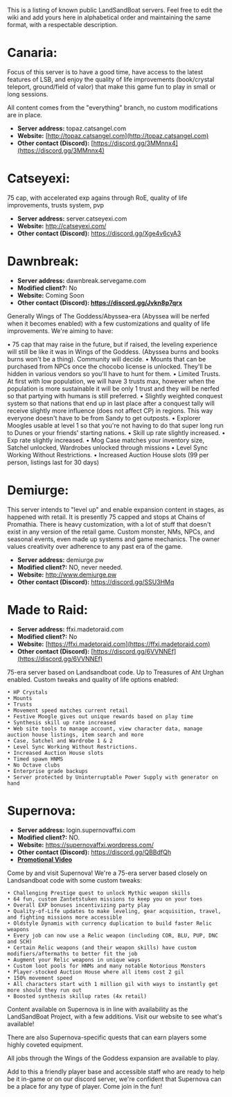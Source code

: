 This is a listing of known public LandSandBoat servers. Feel free to edit the wiki and add yours here in alphabetical order and maintaining the same format, with a respectable description.

# Canaria:

Focus of this server is to have a good time, have access to the latest features of LSB, and enjoy the quality of life improvements (book/crystal teleport, ground/field of valor) that make this game fun to play in small or long sessions.

All content comes from the "everything" branch, no custom modifications are in place.

* **Server address:** topaz.catsangel.com
* **Website:** [http://topaz.catsangel.com](http://topaz.catsangel.com)
* **Other contact (Discord):** [https://discord.gg/3MMnnx4](https://discord.gg/3MMnnx4)

# Catseyexi:

75 cap, with accelerated exp agains through RoE, quality of life improvements, trusts system, pvp 

* **Server address:** server.catseyexi.com
* **Website:** http://catseyexi.com/
* **Other contact (Discord):** https://discord.gg/Xge4v6cyA3

# Dawnbreak:
* **Server address:** dawnbreak.servegame.com
* **Modified client?:** No
* **Website:** Coming Soon
* **Other contact (Discord): https://discord.gg/Jvkn8p7qrx**

Generally Wings of The Goddess/Abyssea-era (Abyssea will be nerfed when it becomes enabled) with a few customizations and quality of life improvements. We're aiming to have:

• 75 cap that may raise in the future, but if raised, the leveling experience will still be like it was in Wings of the Goddess. (Abyssea burns and books burns won't be a thing). Community will decide.
• Mounts that can be purchased from NPCs once the chocobo license is unlocked. They'll be hidden in various vendors so you'll have to hunt for them.
• Limited Trusts. At first with low population, we will have 3 trusts max, however when the population is more sustainable it will be only 1 trust and they will be nerfed so that partying with humans is still preferred.
• Slightly weighted conquest system so that nations that end up in last place after a conquest tally will receive slightly more influence (does not affect CP) in regions. This way everyone doesn't have to be from Sandy to get outposts.
• Explorer Moogles usable at level 1 so that you're not having to do that super long run to Dunes or your friends' starting nations.
• Skill up rate slightly increased.
• Exp rate slightly increased.
• Mog Case matches your inventory size, Satchel unlocked, Wardrobes unlocked through missions
• Level Sync Working Without Restrictions.
• Increased Auction House slots (99 per person, listings last for 30 days)

# Demiurge:

This server intends to "level up" and enable expansion content in stages, as happened with retail. It is presently 75 capped and stops at Chains of Promathia. There is heavy customization, with a lot of stuff that doesn't exist in any version of the retail game. Custom monster, NMs, NPCs, and seasonal events, even made up systems and game mechanics. The owner values creativity over adherence to any past era of the game.

* **Server address:** demiurge.pw
* **Modified client?:** NO, never needed.
* **Website:** http://www.demiurge.pw
* **Other contact (Discord):** https://discord.gg/SSU3HMq

# Made to Raid:

* **Server address:** ffxi.madetoraid.com
* **Modified client?:** No
* **Website:** [https://ffxi.madetoraid.com](https://ffxi.madetoraid.com)
* **Other contact (Discord):** [https://discord.gg/6VVNNEf](https://discord.gg/6VVNNEf)

75-era server based on Landsandboat code. Up to Treasures of Aht Urghan enabled. Custom tweaks and quality of life options enabled:

    • HP Crystals
    • Mounts
    • Trusts
    • Movement speed matches current retail
    • Festive Moogle gives out unique rewards based on play time
    • Synthesis skill up rate increased
    • Web site tools to manage account, view character data, manage auction house listings, item search and more
    • Case, Satchel and Wardrobe 1 & 2
    • Level Sync Working Without Restrictions.
    • Increased Auction House slots
    • Timed spawn HNMS
    • No Octave clubs
    • Enterprise grade backups
    • Server protected by Uninterruptable Power Supply with generator on hand

# Supernova:

* **Server address:** login.supernovaffxi.com
* **Modified client?:** NO.
* **Website:** https://supernovaffxi.wordpress.com/
* **Other contact (Discord):** https://discord.gg/QBBdfQh
* [**Promotional Video**](https://youtu.be/lnUAg0Vylns) 

Come by and visit Supernova! We're a 75-era server based closely on Landsandboat code with some custom tweaks:

    • Challenging Prestige quest to unlock Mythic weapon skills
    • 64 fun, custom Zantetstuken missions to keep you on your toes
    • Overall EXP bonuses incentivizing party play
    • Quality-of-Life updates to make leveling, gear acquisition, travel, and fighting missions more accessible
    • Oldstyle Dynamis with currency duplication to build faster Relic weapons
    • Every job can now use a Relic weapon (including COR, BLU, PUP, DNC and SCH)
    • Certain Relic weapons (and their weapon skills) have custom modifiers/aftermaths to better fit the job
    • Augment your Relic weapons in unique ways
    • Custom loot pools for HNMs and many notable Notorious Monsters
    • Player-stocked Auction House where all items cost 2 gil
    • 150% movement speed
    • All characters start with 1 million gil with ways to instantly get more should they run out
    • Boosted synthesis skillup rates (4x retail)

Content available on Supernova is in line with availability as the LandSandBoat Project, with a few additions. Visit our website to see what's available!

There are also Supernova-specific quests that can earn players some highly coveted equipment.

All jobs through the Wings of the Goddess expansion are available to play.

Add to this a friendly player base and accessible staff who are ready to help be it in-game or on our discord server, we're confident that Supernova can be a place for any type of player. Come join in the fun!